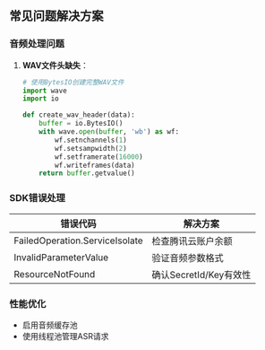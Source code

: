 ## 常见问题解决方案

### 音频处理问题
1. **WAV文件头缺失**：
   ```python
   # 使用BytesIO创建完整WAV文件
   import wave
   import io

   def create_wav_header(data):
       buffer = io.BytesIO()
       with wave.open(buffer, 'wb') as wf:
           wf.setnchannels(1)
           wf.setsampwidth(2)
           wf.setframerate(16000)
           wf.writeframes(data)
       return buffer.getvalue()
   ```

### SDK错误处理
| 错误代码 | 解决方案 |
|---------|----------|
| FailedOperation.ServiceIsolate | 检查腾讯云账户余额 |
| InvalidParameterValue | 验证音频参数格式 |
| ResourceNotFound | 确认SecretId/Key有效性 |

### 性能优化
- 启用音频缓存池
- 使用线程池管理ASR请求 